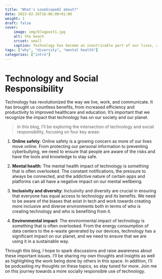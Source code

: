 ```yaml
---
title: "What's LoomScopeAI about?"
date: 2023-02-26T16:06:08+01:00
weight: 1
draft: false
cover:
    image: img/blogpost1.jpg
    alt: the beach
    srcset: small
    caption: Technology has become an inextricable part of our lives, and its impact is undeniable. But rather than trying to resist it, we can strive to find harmony with it. By taking a mindful and intentional approach to our use of technology, we can ensure that it enriches our lives without overtaking them. With the right balance of awareness and control, we can create a world where technology serves our needs, rather than the other way around.
tags: ["why", "diversity", "mental health"]
categories: ["intro"]
---
```


# Technology and Social Responsibility

Technology has revolutionized the way we live, work, and communicate. It has brought us countless benefits, from increased efficiency and productivity to improved healthcare and education. It’s important that we recognize the impact that technology has on our society and our planet.

>In this blog, I’ll be exploring the intersection of technology and social responsibility, focusing on four key areas:

1. **Online safety**: Online safety is a growing concern as more of our lives move online. From protecting our personal information to preventing cyberbullying, we need to ensure that people are aware of the risks and have the tools and knowledge to stay safe.

2. **Mental health**: The mental health impact of technology is something that is often overlooked. The constant notifications, the pressure to always be connected, and the addictive nature of certain apps and platforms can all have a negative impact on our mental wellbeing.

3. **Inclusivity and diversity**: Inclusivity and diversity are crucial in ensuring that everyone has equal access to technology and its benefits. We need to be aware of the biases that exist in tech and work towards creating more inclusive and diverse environments both in terms of who is creating technology and who is benefiting from it.

4. **Environmental impact**: The environmental impact of technology is something that is often overlooked. From the energy consumption of data centers to the e-waste generated by our devices, technology has a significant impact on our planet, and we need to ensure that we are using it in a sustainable way.

Through this blog, I hope to spark discussions and raise awareness about these important issues. I’ll be sharing my own thoughts and insights as well as highlighting the work being done by others in this space. In addition, I’ll be podcasting my thoughts on these topics, so stay tuned for more. Join me on this journey towards a more socially responsible use of technology.
